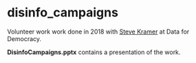 # disinfo_campaigns
Volunteer work work done in 2018 with [Steve Kramer](https://www.oreilly.com/content/identifying-viral-bots-and-cyborgs-in-social-media/) at Data for Democracy.  

**DisinfoCampaigns.pptx** contains a presentation of the work.  
